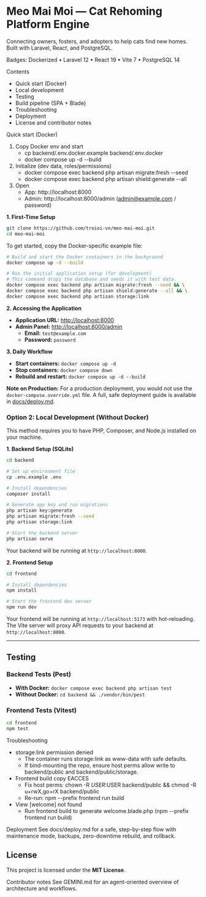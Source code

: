 # Meo Mai Moi — Cat Rehoming Platform Engine

Connecting owners, fosters, and adopters to help cats find new homes. Built with Laravel, React, and PostgreSQL.

Badges: Dockerized • Laravel 12 • React 19 • Vite 7 • PostgreSQL 14

Contents
- Quick start (Docker)
- Local development
- Testing
- Build pipeline (SPA + Blade)
- Troubleshooting
- Deployment
- License and contributor notes

Quick start (Docker)
1) Copy Docker env and start
     - cp backend/.env.docker.example backend/.env.docker
     - docker compose up -d --build
2) Initialize (dev data, roles/permissions)
     - docker compose exec backend php artisan migrate:fresh --seed
     - docker compose exec backend php artisan shield:generate --all
3) Open
     - App: http://localhost:8000
     - Admin: http://localhost:8000/admin (admin@example.com / password)

**1. First-Time Setup**

```bash
git clone https://github.com/troioi-vn/meo-mai-moi.git
cd meo-mai-moi
```
To get started, copy the Docker-specific example file:

```bash
# Build and start the Docker containers in the background
docker compose up -d --build

# Run the initial application setup (for development)
# This command drops the database and seeds it with test data.
docker compose exec backend php artisan migrate:fresh --seed && \
docker compose exec backend php artisan shield:generate --all && \
docker compose exec backend php artisan storage:link
```

**2. Accessing the Application**

-   **Application URL:** [http://localhost:8000](http://localhost:8000)
-   **Admin Panel:** [http://localhost:8000/admin](http://localhost:8000/admin)
    -   **Email:** `test@example.com`
    -   **Password:** `password`

**3. Daily Workflow**

-   **Start containers:** `docker compose up -d`
-   **Stop containers:** `docker compose down`
-   **Rebuild and restart:** `docker compose up -d --build`

**Note on Production:** For a production deployment, you would not use the `docker-compose.override.yml` file. A full, safe deployment guide is available in [docs/deploy.md](./docs/deploy.md).


### Option 2: Local Development (Without Docker)

This method requires you to have PHP, Composer, and Node.js installed on your machine.

**1. Backend Setup (SQLite)**

```bash
cd backend

# Set up environment file
cp .env.example .env

# Install dependencies
composer install

# Generate app key and run migrations
php artisan key:generate
php artisan migrate:fresh --seed
php artisan storage:link

# Start the backend server
php artisan serve
```
Your backend will be running at `http://localhost:8000`.

**2. Frontend Setup**

```bash
cd frontend

# Install dependencies
npm install

# Start the frontend dev server
npm run dev
```
Your frontend will be running at `http://localhost:5173` with hot-reloading. The Vite server will proxy API requests to your backend at `http://localhost:8000`.

---

## Testing

### Backend Tests (Pest)

- 	**With Docker:** `docker compose exec backend php artisan test`
- 	**Without Docker:** `cd backend && ./vendor/bin/pest`

### Frontend Tests (Vitest)

```bash
cd frontend
npm test
```

Troubleshooting
- storage:link permission denied
    - The container runs storage:link as www-data with safe defaults.
    - If bind-mounting the repo, ensure host perms allow write to backend/public and backend/public/storage.
- Frontend build copy EACCES
    - Fix host perms: chown -R $USER:$USER backend/public && chmod -R u+rwX,go+rX backend/public
    - Re-run: npm --prefix frontend run build
- View [welcome] not found
    - Run frontend build to generate welcome.blade.php (npm --prefix frontend run build)

Deployment
See docs/deploy.md for a safe, step-by-step flow with maintenance mode, backups, zero-downtime rebuild, and rollback.

## License

This project is licensed under the **MIT License**.

Contributor notes
See GEMINI.md for an agent-oriented overview of architecture and workflows.